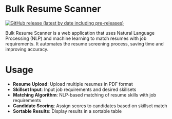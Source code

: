                            
# Bulk Resume Scanner

[![GitHub release (latest by date including pre-releases)](https://img.shields.io/github/v/release/navendu-pottekkat/awesome-readme?include_prereleases)](https://img.shields.io/github/v/release/navendu-pottekkat/awesome-readme?include_prereleases)

Bulk Resume Scanner is a web application that uses Natural Language Processing (NLP) and machine learning to match resumes with job requirements. It automates the resume screening process, saving time and improving accuracy.
 
# Usage

- **Resume Upload**: Upload multiple resumes in PDF format
- **Skillset Input**: Input job requirements and desired skillsets
- **Matching Algorithm**: NLP-based matching of resume skills with job requirements
- **Candidate Scoring**: Assign scores to candidates based on skillset match
- **Sortable Results**: Display results in a sortable table

